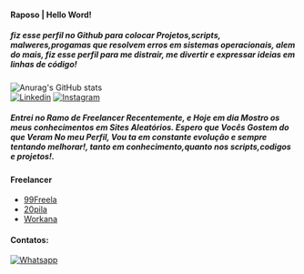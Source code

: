 #### Raposo | Hello Word!
##### fiz esse perfil no Github para colocar Projetos,scripts, malweres,progamas que resolvem erros em sistemas operacionais, alem do mais, fiz esse perfil para me distrair, me divertir e expressar ideias em linhas de código!
![Anurag's GitHub stats](https://github-readme-stats.vercel.app/api?username=Raposo67&show_icons=true&theme=dark)            
[![Linkedin](https://img.shields.io/badge/LinkedIn-0077B5?style=for-the-badge&logo=linkedin&logoColor=white)](https://www.linkedin.com/in/fernando-raposo-93ab6a282?utm_source=share&utm_campaign=share_via&utm_content=profile&utm_medium=android_app)
[![Instagram](https://img.shields.io/badge/Instagram-E4405F?style=for-the-badge&logo=instagram&logoColor=white)](https://www.instagram.com/raposofern?igsh=M3luZmU3ZHBpOWtp)

##### Entrei no Ramo de Freelancer Recentemente, e Hoje em dia Mostro os meus conhecimentos em Sites Aleatórios. Espero que Vocês Gostem do que Veram No meu Perfil, Vou ta em constante evolução e sempre tentando melhorar!, tanto em conhecimento,quanto nos scripts,codigos e projetos!.

#### Freelancer
<ul>
 <li><a href="">99Freela</a></li>
 <li><a href="">20pila</a></li>
  <li>  <a href="">Workana</a> </li>
</li>
</ul>

#### Contatos:
[![Whatsapp](https://img.shields.io/badge/WhatsApp-25D366?style=for-the-badge&logo=whatsapp&logoColor=white)](https://wa.me/5598981858181)
